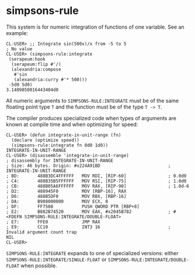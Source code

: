 simpsons-rule
============

This system is for numeric integration of functions of one variable. See an
example:

~~~~{.lisp}
CL-USER> ;; Integrate sin(500x)/x from -5 to 5
; No value
CL-USER> (simpsons-rule:integrate
 (serapeum:hook
  (serapeum:flip #'/)
  (alexandria:compose
   #'sin
   (alexandria:curry #'* 500)))
 -5d0 5d0)
3.1409850016443404d0
~~~~

All numeric arguments to `SIMPSONS-RULE:INTEGRATE` must be of the same floating
point type `T` and the function must be of the type `T -> T`.

The compiler produces specialized code when types of arguments are known at
compile time and when optimizing for speed:

~~~~
CL-USER> (defun integrate-in-unit-range (fn)
  (declare (optimize speed))
  (simpsons-rule:integrate fn 0d0 1d0))
INTEGRATE-IN-UNIT-RANGE
CL-USER> (disassemble 'integrate-in-unit-range)
; disassembly for INTEGRATE-IN-UNIT-RANGE
; Size: 46 bytes. Origin: #x224A91BD                          ; INTEGRATE-IN-UNIT-RANGE
; BD:       488B3DC4FFFFFF   MOV RDI, [RIP-60]                ; 0.0d0
; C4:       488B35B5FFFFFF   MOV RSI, [RIP-75]                ; 1.0d0
; CB:       488B05A6FFFFFF   MOV RAX, [RIP-90]                ; 1.0d-6
; D2:       488945F0         MOV [RBP-16], RAX
; D6:       488B5DF0         MOV RBX, [RBP-16]
; DA:       B908000000       MOV ECX, 8
; DF:       FF7508           PUSH QWORD PTR [RBP+8]
; E2:       B882B74520       MOV EAX, #x2045B782              ; #<FDEFN SIMPSONS-RULE:INTEGRATE/DOUBLE-FLOAT>
; E7:       FFE0             JMP RAX
; E9:       CC10             INT3 16                          ; Invalid argument count trap
NIL
CL-USER> 
~~~~

`SIMPSONS-RULE:INTEGRATE` expands to one of specialized versions: either
`SIMPSONS-RULE:INTEGRATE/SINGLE-FLOAT` or `SIMPSONS-RULE:INTEGRATE/DOUBLE-FLOAT`
when possible.
